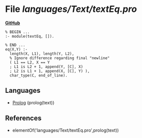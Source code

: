 # File _languages/Text/textEq.pro_
**[GitHub](https://github.com/softlang/yas/blob/master/languages/Text/textEq.pro)**
```
% BEGIN ...
:- module(textEq, []).

% END ...
eq(X,Y) :-
  length(X, L1), length(Y, L2),
  % Ignore difference regarding final "newline"
  ( L1 == L2, X == Y 
  ; L1 is L2 + 1, append(Y, [C], X)
  ; L2 is L1 + 1, append(X, [C], Y) ),
  char_type(C, end_of_line).
```

## Languages
* [Prolog](../languages/Prolog.md) (prolog(text))

## References
* elementOf('languages/Text/textEq.pro',prolog(text))
